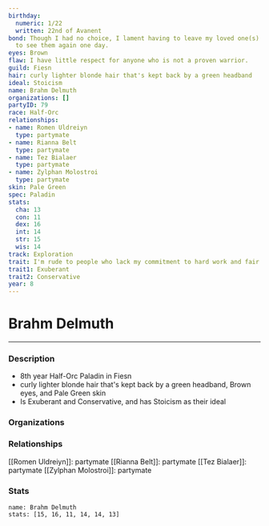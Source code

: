 ```yaml
---
birthday:
  numeric: 1/22
  written: 22nd of Avanent
bond: Though I had no choice, I lament having to leave my loved one(s) behind. I hope
  to see them again one day.
eyes: Brown
flaw: I have little respect for anyone who is not a proven warrior.
guild: Fiesn
hair: curly lighter blonde hair that's kept back by a green headband
ideal: Stoicism
name: Brahm Delmuth
organizations: []
partyID: 79
race: Half-Orc
relationships:
- name: Romen Uldreiyn
  type: partymate
- name: Rianna Belt
  type: partymate
- name: Tez Bialaer
  type: partymate
- name: Zylphan Molostroi
  type: partymate
skin: Pale Green
spec: Paladin
stats:
  cha: 13
  con: 11
  dex: 16
  int: 14
  str: 15
  wis: 14
track: Exploration
trait: I'm rude to people who lack my commitment to hard work and fair play.
trait1: Exuberant
trait2: Conservative
year: 8
---
```

# Brahm Delmuth
---
### Description
- 8th year Half-Orc Paladin in Fiesn
- curly lighter blonde hair that's kept back by a green headband, Brown eyes, and Pale Green skin
- Is Exuberant and Conservative, and has Stoicism as their ideal

### Organizations
### Relationships
[[Romen Uldreiyn]]: partymate
[[Rianna Belt]]: partymate
[[Tez Bialaer]]: partymate
[[Zylphan Molostroi]]: partymate
### Stats
```statblock
name: Brahm Delmuth
stats: [15, 16, 11, 14, 14, 13]
```